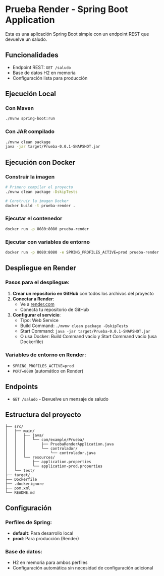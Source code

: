 # Prueba Render - Spring Boot Application

Esta es una aplicación Spring Boot simple con un endpoint REST que devuelve un saludo.

## Funcionalidades

- Endpoint REST: `GET /saludo`
- Base de datos H2 en memoria
- Configuración lista para producción

## Ejecución Local

### Con Maven
```bash
./mvnw spring-boot:run
```

### Con JAR compilado
```bash
./mvnw clean package
java -jar target/Prueba-0.0.1-SNAPSHOT.jar
```

## Ejecución con Docker

### Construir la imagen
```bash
# Primero compilar el proyecto
./mvnw clean package -DskipTests

# Construir la imagen Docker
docker build -t prueba-render .
```

### Ejecutar el contenedor
```bash
docker run -p 8080:8080 prueba-render
```

### Ejecutar con variables de entorno
```bash
docker run -p 8080:8080 -e SPRING_PROFILES_ACTIVE=prod prueba-render
```

## Despliegue en Render

### Pasos para el despliegue:

1. **Crear un repositorio en GitHub** con todos los archivos del proyecto
2. **Conectar a Render**: 
   - Ve a [render.com](https://render.com)
   - Conecta tu repositorio de GitHub
3. **Configurar el servicio**:
   - Tipo: Web Service
   - Build Command: `./mvnw clean package -DskipTests`
   - Start Command: `java -jar target/Prueba-0.0.1-SNAPSHOT.jar`
   - O usa Docker: Build Command vacío y Start Command vacío (usa Dockerfile)

### Variables de entorno en Render:
- `SPRING_PROFILES_ACTIVE=prod`
- `PORT=8080` (automático en Render)

## Endpoints

- `GET /saludo` - Devuelve un mensaje de saludo

## Estructura del proyecto

```
├── src/
│   ├── main/
│   │   ├── java/
│   │   │   └── com/example/Prueba/
│   │   │       ├── PruebaRenderApplication.java
│   │   │       └── controlador/
│   │   │           └── controlador.java
│   │   └── resources/
│   │       ├── application.properties
│   │       └── application-prod.properties
│   └── test/
├── target/
├── Dockerfile
├── .dockerignore
├── pom.xml
└── README.md
```

## Configuración

### Perfiles de Spring:
- **default**: Para desarrollo local
- **prod**: Para producción (Render)

### Base de datos:
- H2 en memoria para ambos perfiles
- Configuración automática sin necesidad de configuración adicional
